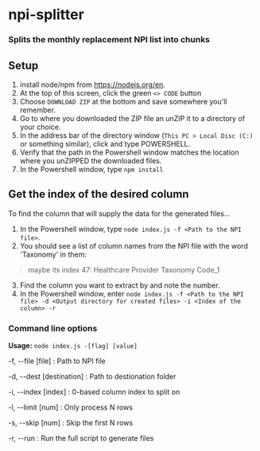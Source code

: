 # npi-splitter

### Splits the monthly replacement NPI list into chunks

## Setup

1. install node/npm from https://nodejs.org/en.
2. At the top of this screen, click the green `<> CODE` button
3. Choose `DOWNLOAD ZIP` at the bottom and save somewhere you'll remember.
4. Go to where you downloaded the ZIP file an unZIP it to a directory of your choice.
5. In the address bar of the directory window (`This PC > Local Disc (C:)` or something similar), click and type POWERSHELL.
6. Verify that the path in the Powershell window matches the location where you unZIPPED the downloaded files.  
7. In the Powershell window, type `npm install`

## Get the index of the desired column

To find the column that will supply the data for the generated files...

1. In the Powershell window, type `node index.js -f <Path to the NPI file>`.
2. You should see a list of column names from the NPI file with the word 'Taxonomy' in them:

> maybe its index 47: Healthcare Provider Taxonomy Code_1

3. Find the column you want to extract by and note the number.
4. In the Powershell window, enter `node index.js -f <Path to the NPI file> -d <Output directory for created files> -i <Index of the column> -r`

### Command line options

**Usage:** `node index.js -[flag] [value]`

-f, --file [file] : Path to NPI file

-d, --dest [destination] : Path to destionation folder

-i, --index [index] : 0-based column index to split on

-l, --limit [num] : Only process N rows

-s, --skip [num] : Skip the first N rows

-r, --run : Run the full script to generate files

